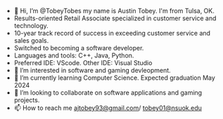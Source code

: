- 👋 Hi, I’m @TobeyTobes my name is Austin Tobey. I'm from Tulsa, OK. 
- Results-oriented Retail Associate specialized in customer service and technology. 
- 10-year track record of success in exceeding customer service and sales goals. 
- Switched to becoming a software developer.
- Languages and tools: C++, Java, Python. 
- Preferred IDE: VScode. Other IDE: Visual Studio
- 👀 I’m interested in software and gaming devleopment.
- 🌱 I’m currently learning Computer Science. Expected graduation May 2024
- 💞️ I’m looking to collaborate on software applications and gaming projects.
- 📫 How to reach me ajtobey93@gmail.com/ tobey01@nsuok.edu

<!---
TobeyTobes/TobeyTobes is a ✨ special ✨ repository because its `README.md` (this file) appears on your GitHub profile.
You can click the Preview link to take a look at your changes.
--->
